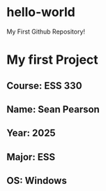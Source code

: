 # hello-world
My First Github Repository!

# My first Project
## **Course**: ESS 330
## **Name**: Sean Pearson
## **Year**: 2025
## **Major**: ESS
## **OS**: Windows 
